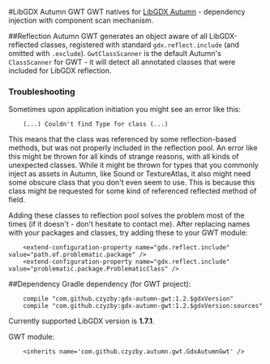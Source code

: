 #LibGDX Autumn GWT
GWT natives for [LibGDX Autumn](https://github.com/czyzby/gdx-autumn) - dependency injection with component scan mechanism.

##Reflection
Autumn GWT generates an object aware of all LibGDX-reflected classes, registered with standard `gdx.reflect.include` (and omitted with `.exclude`). `GwtClassScanner` is the default Autumn's `ClassScanner` for GWT - it will detect all annotated classes that were included for LibGDX reflection.

### Troubleshooting
Sometimes upon application initiation you might see an error like this:

```
	(...) Couldn't find Type for class (...)
```

This means that the class was referenced by some reflection-based methods, but was not properly included in the reflection pool. An error like this might be thrown for all kinds of strange reasons, with all kinds of unexpected classes. While it might be thrown for types that you commonly inject as assets in Autumn, like Sound or TextureAtlas, it also might need some obscure class that you don't even seem to use. This is because this class might be requested for some kind of referenced reflected method of field.

Adding these classes to reflection pool solves the problem most of the times (if it doesn't - don't hesitate to contact me). After replacing names with your packages and classes, try adding these to your GWT module:

```
	<extend-configuration-property name="gdx.reflect.include" value="path.of.problematic.package" />
	<extend-configuration-property name="gdx.reflect.include" value="problematic.package.ProblematicClass" />
```

##Dependency
Gradle dependency (for GWT project):

```
    compile "com.github.czyzby:gdx-autumn-gwt:1.2.$gdxVersion"
    compile "com.github.czyzby:gdx-autumn-gwt:1.2.$gdxVersion:sources"
```

Currently supported LibGDX version is **1.7.1**.

GWT module:

```
    <inherits name='com.github.czyzby.autumn.gwt.GdxAutumnGwt' />
```
